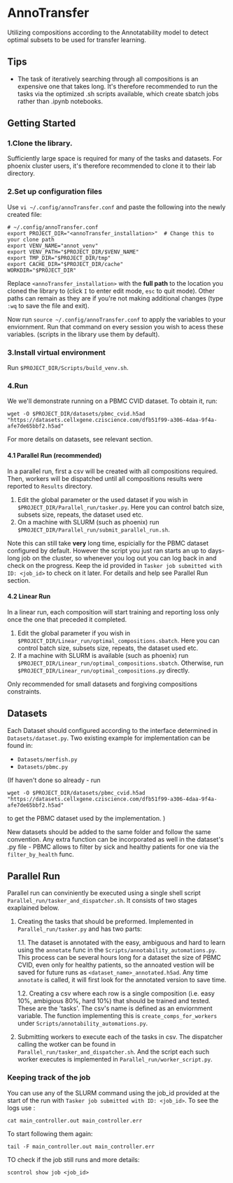 # AnnoTransfer
Utilizing compositions according to the Annotatability model to detect optimal subsets to be used for transfer learning.

## Tips
- The task of iteratively searching through all compositions is an expensive one that takes long. It's therefore recommended to run the tasks via the optimized .sh scripts available, which create sbatch jobs rather than .ipynb notebooks.

## Getting Started
### 1.Clone the library. 
Sufficiently large space is required for many of the tasks and datasets. For phoenix cluster users, it's therefore recommended to clone it to their lab directory.
### 2.Set up configuration files
Use `vi ~/.config/annoTransfer.conf` and paste the following into the newly created file:
```
# ~/.config/annoTransfer.conf
export PROJECT_DIR="<annoTransfer_installation>"  # Change this to your clone path
export VENV_NAME="annot_venv"
export VENV_PATH="$PROJECT_DIR/$VENV_NAME"
export TMP_DIR="$PROJECT_DIR/tmp"
export CACHE_DIR="$PROJECT_DIR/cache"
WORKDIR="$PROJECT_DIR"
```

Replace `<annoTransfer_installation>` with the **full path** to the location you cloned the library to (click `I` to enter edit mode, `esc` to quit mode).
Other paths can remain as they are if you're not making additional changes
(type `:wq` to save the file and exit).

Now run `source ~/.config/annoTransfer.conf` to apply the variables to your enviornment. Run that command on every session you wish to acess these variables. (scripts in the library use them by default).
### 3.Install virtual environment
Run `$PROJECT_DIR/Scripts/build_venv.sh`.
### 4.Run
We we'll demonstrate running on a PBMC CVID dataset. To obtain it, run:
```
wget -O $PROJECT_DIR/datasets/pbmc_cvid.h5ad "https://datasets.cellxgene.cziscience.com/dfb51f99-a306-4daa-9f4a-afe7de65bbf2.h5ad"
```
For more details on datasets, see relevant section.
#### 4.1 Parallel Run (recommended)
In a parallel run, first a csv will be created with all compositions required. Then, workers will be dispatched until all compositions results were reported to `Results` directory.
1. Edit the global parameter or the used dataset if you wish in `$PROJECT_DIR/Parallel_run/tasker.py`. Here you can control batch size, subsets size, repeats, the dataset used etc.
2. On a machine with SLURM (such as phoenix) run `$PROJECT_DIR/Parallel_run/submit_parallel_run.sh`.

Note this can still take **very** long time, espicially for the PBMC dataset configured by default. 
However the script you just ran starts an up to days-long job on the cluster, so whenever you log out you can log back in and check on the progress. Keep the id provided in `Tasker job submitted with ID: <job_id>` to check on it later.
For details and help see Parallel Run section.
#### 4.2 Linear Run
In a linear run, each composition will start training and reporting loss only once the one that preceded it completed.
1. Edit the global parameter if you wish in `$PROJECT_DIR/Linear_run/optimal_compositions.sbatch`. Here you can control batch size, subsets size, repeats, the dataset used etc.
2. If a machine with SLURM is available (such as phoenix) run `$PROJECT_DIR/Linear_run/optimal_compositions.sbatch`.
Otherwise, run `$PROJECT_DIR/Linear_run/optimal_compositions.py` directly.

Only recommended for small datasets and forgiving compositions constraints.
## Datasets
Each Dataset should configured according to the interface determined in `Datasets/dataset.py`.
Two existing example for implementation can be found in:
- `Datasets/merfish.py`
- `Datasets/pbmc.py`

(If haven't done so already - run 
```
wget -O $PROJECT_DIR/datasets/pbmc_cvid.h5ad "https://datasets.cellxgene.cziscience.com/dfb51f99-a306-4daa-9f4a-afe7de65bbf2.h5ad"
```
to get the PBMC dataset used by the implementation.
)

New datasets should be added to the same folder and follow the same convention.
Any extra function can be incorporated as well in the dataset's .py file - PBMC allows to filter by sick and healthy patients for one via the `filter_by_health` func.
## Parallel Run
Parallel run can conviniently be executed using a single shell script `Parallel_run/tasker_and_dispatcher.sh`. It consists of two stages exaplained below.

1. Creating the tasks that should be preformed. Implemented in `Parallel_run/tasker.py` and has two parts:

   1.1. The dataset is annotated with the easy, ambiguous and hard to learn using the `annotate` func in the `Scripts/annotability_automations.py`. This process can be several hours long for a dataset the size of PBMC CVID, even only for healthy patients, so the annoated vestion will be saved for future runs as `<dataset_name>_annotated.h5ad`. Any time `annotate` is called, it will first look for the annotated version to save time.

   1.2. Creating a csv where each row is a single composition (i.e. easy 10%, ambigious 80%, hard 10%) that should be trained and tested. These are the 'tasks'. The csv's name is defined as an enviornment variable. The function implementing this is `create_comps_for_workers` under `Scripts/annotability_automations.py`.
2. Submitting workers to execute each of the tasks in csv. The dispatcher calling the wotker can be found in `Parallel_run/tasker_and_dispatcher.sh`. And the script each such worker executes is implemented in `Parallel_run/worker_script.py`.

### Keeping track of the job
You can use any of the SLURM command using the job_id provided at the start of the run with `Tasker job submitted with ID: <job_id>`. 
To see the logs use :
```
cat main_controller.out main_controller.err
```
To start following them again:
```
tail -F main_controller.out main_controller.err
```
TO check if the job still runs and more details:
```
scontrol show job <job_id>
```
